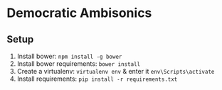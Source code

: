 # Democratic Ambisonics

## Setup

1. Install bower: `npm install -g bower`
2. Install bower requirements: `bower install`
3. Create a virtualenv: `virtualenv env` & enter it `env\Scripts\activate`
4. Install requirements: `pip install -r requirements.txt`